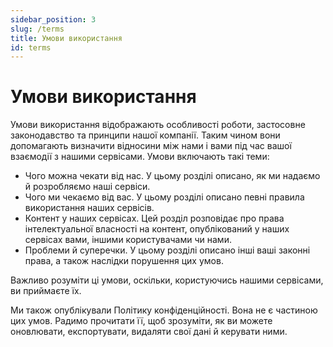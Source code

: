 ```yaml
---
sidebar_position: 3
slug: /terms
title: Умови використання
id: terms
---
```


# Умови використання

Умови використання відображають особливості роботи, застосовне законодавство та принципи нашої компанії. Таким чином вони допомагають визначити відносини між нами і вами під час вашої взаємодії з нашими сервісами. Умови включають такі теми:

- Чого можна чекати від нас. У цьому розділі описано, як ми надаємо й розробляємо наші сервіси.
- Чого ми чекаємо від вас. У цьому розділі описано певні правила використання наших сервісів.
- Контент у наших сервісах. Цей розділ розповідає про права інтелектуальної власності на контент, опублікований у наших сервісах вами, іншими користувачами чи нами.
- Проблеми й суперечки. У цьому розділі описано інші ваші законні права, а також наслідки порушення цих умов.

Важливо розуміти ці умови, оскільки, користуючись нашими сервісами, ви приймаєте їх.

Ми також опублікували Політику конфіденційності. Вона не є частиною цих умов. Радимо прочитати її, щоб зрозуміти, як ви можете оновлювати, експортувати, видаляти свої дані й керувати ними.